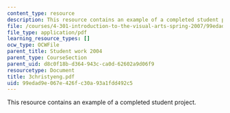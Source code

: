 ```yaml
---
content_type: resource
description: This resource contains an example of a completed student project.
file: /courses/4-301-introduction-to-the-visual-arts-spring-2007/99edad9e067e426fc30a93a1fdd492c5_3christyeng.pdf
file_type: application/pdf
learning_resource_types: []
ocw_type: OCWFile
parent_title: Student work 2004
parent_type: CourseSection
parent_uid: d8c0f18b-d364-943c-ca0d-62602a9d06f9
resourcetype: Document
title: 3christyeng.pdf
uid: 99edad9e-067e-426f-c30a-93a1fdd492c5
---
```

This resource contains an example of a completed student project.

